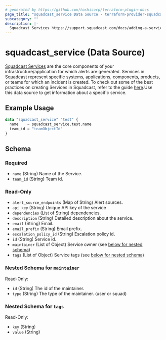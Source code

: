 ```yaml
---
# generated by https://github.com/hashicorp/terraform-plugin-docs
page_title: "squadcast_service Data Source - terraform-provider-squadcast"
subcategory: ""
description: |-
  Squadcast Services https://support.squadcast.com/docs/adding-a-service-1 are the core components of your infrastructure/application for which alerts are generated. Services in Squadcast represent specific systems, applications, components, products, or teams for which an incident is created. To check out some of the best practices on creating Services in Squadcast, refer to the guide here https://www.squadcast.com/blog/how-to-configure-services-in-squadcast-best-practices-to-reduce-mttr.Use this data source to get information about a specific service.
---
```


# squadcast_service (Data Source)

[Squadcast Services](https://support.squadcast.com/docs/adding-a-service-1) are the core components of your infrastructure/application for which alerts are generated. Services in Squadcast represent specific systems, applications, components, products, or teams for which an incident is created. To check out some of the best practices on creating Services in Squadcast, refer to the guide [here](https://www.squadcast.com/blog/how-to-configure-services-in-squadcast-best-practices-to-reduce-mttr).Use this data source to get information about a specific service.

## Example Usage

```terraform
data "squadcast_service" "test" {
  name    = squadcast_service.test.name
  team_id = "teamObjectId"
}
```

<!-- schema generated by tfplugindocs -->

## Schema

### Required

- `name` (String) Name of the Service.
- `team_id` (String) Team id.

### Read-Only

- `alert_source_endpoints` (Map of String) Alert sources.
- `api_key` (String) Unique API key of the service
- `dependencies` (List of String) dependencies.
- `description` (String) Detailed description about the service.
- `email` (String) Email.
- `email_prefix` (String) Email prefix.
- `escalation_policy_id` (String) Escalation policy id.
- `id` (String) Service id.
- `maintainer` (List of Object) Service owner (see [below for nested schema](#nestedatt--maintainer))
- `tags` (List of Object) Service tags (see [below for nested schema](#nestedatt--tags))

<a id="nestedatt--maintainer"></a>

### Nested Schema for `maintainer`

Read-Only:

- `id` (String) The id of the maintainer.
- `type` (String) The type of the maintainer. (user or squad)

<a id="nestedatt--tags"></a>

### Nested Schema for `tags`

Read-Only:

- `key` (String)
- `value` (String)
